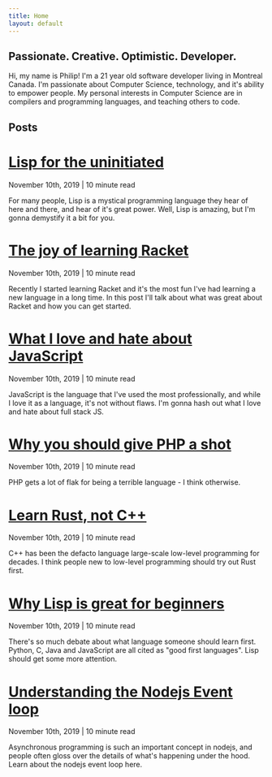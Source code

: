 ```yaml
---
title: Home
layout: default
---
```


## Passionate. Creative. Optimistic. Developer.

Hi, my name is Philip! I'm a 21 year old software developer living in Montreal Canada. I'm passionate about Computer Science, technology, and it's ability to empower people.
My personal interests in Computer Science are in compilers and programming languages, and teaching others to code.

## Posts

<div class="post">
  <h1><a href="blog/lisp-uninitiated.html">Lisp for the uninitiated</a></h1>
  <p class="meta">November 10th, 2019 | 10 minute read</p>
  <p class="desc">For many people, Lisp is a mystical programming language they hear of here and there, and hear of it's great power. Well, Lisp is amazing, but I'm gonna demystify it a bit for you.</p>
</div>

<div class="post">
  <h1><a href="_posts/joy-of-racket.md">The joy of learning Racket</a></h1>
  <p class="meta">November 10th, 2019 | 10 minute read</p>
  <p class="desc">Recently I started learning Racket and it's the most fun I've had learning a new language in a long time. In this post I'll talk about what was great about Racket and how you can get started.</p>
</div>

<div class="post">
  <h1><a href="_posts/love-hate-js.md">What I love and hate about JavaScript</a></h1>
  <p class="meta">November 10th, 2019 | 10 minute read</p>
  <p class="desc">JavaScript is the language that I've used the most professionally, and while I love it as a language, it's not without flaws. I'm gonna hash out what I love and hate about full stack JS.</p>
</div>

<div class="post">
  <h1><a href="_posts/give-php-a-shot.md">Why you should give PHP a shot</a></h1>
  <p class="meta">November 10th, 2019 | 10 minute read</p>
  <p class="desc">PHP gets a lot of flak for being a terrible language - I think otherwise.</p>
</div>

<div class="post">
  <h1><a href="_posts/rust-over-cpp.md">Learn Rust, not C++</a></h1>
  <p class="meta">November 10th, 2019 | 10 minute read</p>
  <p class="desc">C++ has been the defacto language large-scale low-level programming for decades. I think people new to low-level programming should try out Rust first.</p>
</div>

<div class="post">
  <h1><a href="_posts/lisp-for-beginners">Why Lisp is great for beginners</a></h1>
  <p class="meta">November 10th, 2019 | 10 minute read</p>
  <p class="desc">There's so much debate about what language someone should learn first. Python, C, Java and JavaScript are all cited as "good first languages". Lisp should get some more attention.</p>
</div>

<div class="post">
  <h1><a href="_posts/nodejs-event-loop.md">Understanding the Nodejs Event loop</a></h1>
  <p class="meta">November 10th, 2019 | 10 minute read</p>
  <p class="desc">Asynchronous programming is such an important concept in nodejs, and people often gloss over the details of what's happening under the hood. Learn about the nodejs event loop here.</p>
</div>
